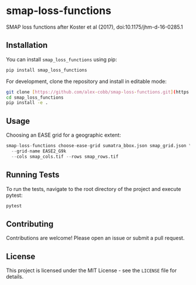 # smap-loss-functions
SMAP loss functions after Koster et al (2017), doi:10.1175/jhm-d-16-0285.1

## Installation

You can install `smap_loss_functions` using pip:

```bash
pip install smap_loss_functions
```

For development, clone the repository and install in editable mode:

```bash
git clone [https://github.com/alex-cobb/smap-loss-functions.git](https://github.com/alex-cobb/smap-loss-functions.git)
cd smap_loss_functions
pip install -e .
```

## Usage
Choosing an EASE grid for a geographic extent:
```python
smap-loss-functions choose-ease-grid sumatra_bbox.json smap_grid.json \
  --grid-name EASE2_G9k
  --cols smap_cols.tif --rows smap_rows.tif
```

## Running Tests

To run the tests, navigate to the root directory of the project and execute pytest:

```bash
pytest
```

## Contributing

Contributions are welcome! Please open an issue or submit a pull request.

## License

This project is licensed under the MIT License - see the `LICENSE` file for
details.
